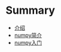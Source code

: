 <!--
 * @Author: your name
 * @Date: 2019-11-18 15:22:02
 * @LastEditTime: 2019-11-18 17:23:49
 * @LastEditors: Please set LastEditors
 * @Description: In User Settings Edit
 * @FilePath: \gitbook\SUMMARY.md
 -->
<!--
 * @Author: your name
 * @Date: 2019-11-18 15:22:02
 * @LastEditTime: 2019-11-18 15:57:03
 * @LastEditors: Please set LastEditors
 * @Description: In User Settings Edit
 * @FilePath: \gitbook\SUMMARY.md
 -->
# Summary

* [介绍](README.md)
* [numpy简介](/books/md/Introduction/index.md)
* [numpy入门](/books/md/base/index.md)

